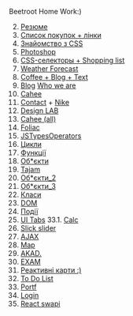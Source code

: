 Beetroot Home Work:)

02. <a href="https://nazar-melnychenko.github.io/beetroot/Les_02/index.html">Резюме</a><br>
03. <a href="https://nazar-melnychenko.github.io/beetroot/Les_03/index.html">Список покупок + лінки</a>
04. <a href="https://nazar-melnychenko.github.io/beetroot/Les_04/index.html">Знайомство з CSS</a>
05. <a href="https://nazar-melnychenko.github.io/beetroot/Les_05/index.html">Photoshop</a>
06. <a href="https://nazar-melnychenko.github.io/beetroot/Les_06/index.html">CSS-селекторы + Shopping list</a>
07. <a href="https://nazar-melnychenko.github.io/beetroot/Les_07/index.html">Weather Forecast</a>
08. <a href="https://nazar-melnychenko.github.io/beetroot/Les_08/index.html">Coffee + Blog + Text</a>
10. <a href="https://nazar-melnychenko.github.io/beetroot/Les_10/index.html">Blog</a> <a href="https://nazar-melnychenko.github.io/beetroot/Les_10/whoweare.html">Who we are</a>
11. <a href="https://nazar-melnychenko.github.io/beetroot/Les_11/index.html">Cahee</a> 
12. <a href="https://nazar-melnychenko.github.io/beetroot/Les_12/index.html">Contact</a> + <a href="https://nazar-melnychenko.github.io/beetroot/Les_12/nike.html">Nike</a>
13. <a href="https://nazar-melnychenko.github.io/beetroot/Les_13/index.html">Design LAB</a> 
14. <a href="https://nazar-melnychenko.github.io/beetroot/Les_14/dist/index.html">Cahee (all)</a> 
15. <a href="https://nazar-melnychenko.github.io/beetroot/Les_15/dist/index.html">Foliac</a> 
23. <a href="https://nazar-melnychenko.github.io/beetroot/Les_23/index.html">JSTypesOperators</a> 
24. <a href="https://nazar-melnychenko.github.io/beetroot/Les_24/index.html">Цикли</a> 
25. <a href="https://nazar-melnychenko.github.io/beetroot/Les_25/index.html">Функції</a> 
26. <a href="https://nazar-melnychenko.github.io/beetroot/Les_26/index.html">Об*єкти</a> 
27. <a href="https://nazar-melnychenko.github.io/beetroot/Les_27/dist/index.html">Tajam</a> 
28. <a href="https://nazar-melnychenko.github.io/beetroot/Les_28/index.html">Об*єкти_2</a> 
29. <a href="https://nazar-melnychenko.github.io/beetroot/Les_29/index.html">Об*єкти_3</a> 
30. <a href="https://nazar-melnychenko.github.io/beetroot/Les_30/index.html">Класи</a> 
31. <a href="https://nazar-melnychenko.github.io/beetroot/Les_31/index.html">DOM</a> 
32. <a href="https://nazar-melnychenko.github.io/beetroot/Les_32/index.html">Події</a> 
33. <a href="https://nazar-melnychenko.github.io/beetroot/Les_33/index.html">UI Tabs</a> 
33.1. <a href="https://nazar-melnychenko.github.io/beetroot/Les_33/calc.html">Calc</a> 
34. <a href="https://nazar-melnychenko.github.io/beetroot/Les_34/index.html">Slick slider</a> 
35. <a href="https://nazar-melnychenko.github.io/beetroot/Les_35/index.html">AJAX</a> 
36. <a href="https://nazar-melnychenko.github.io/beetroot/Les_36/index.html">Map</a> 
37. <a href="https://nazar-melnychenko.github.io/beetroot/Les_37/dist/index.html">AKAD.</a> 
38. <a href="https://nazar-melnychenko.github.io/beetroot/Les_38_EXAM/dist/index.html">EXAM</a> 
39. <a href="https://nazar-melnychenko.github.io/beetroot/les_39/build/index.html">Реактивні карти :)</a> 
40. <a href="https://nazar-melnychenko.github.io/beetroot/Les_40/build/index.html">To Do List</a> 
41. <a href="https://nazar-melnychenko.github.io/beetroot/Portf/dist/index.html">Portf</a> 
42. <a href="https://nazar-melnychenko.github.io/beetroot/Les_41/build/index.html">Login</a> 
43. <a href="https://nazar-melnychenko.github.io/beetroot/Les_42/build/index.html">React swapi</a> 